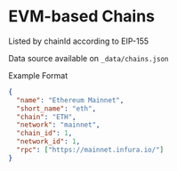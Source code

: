 # EVM-based Chains

Listed by chainId according to EIP-155

Data source available on `_data/chains.json`

Example Format

```json
{
  "name": "Ethereum Mainnet",
  "short_name": "eth",
  "chain": "ETH",
  "network": "mainnet",
  "chain_id": 1,
  "network_id": 1,
  "rpc": ["https://mainnet.infura.io/"]
}
```
